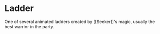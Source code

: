 # Ladder

One of several animated ladders created by [[Seeker]]'s magic, usually the best warrior in the party. 